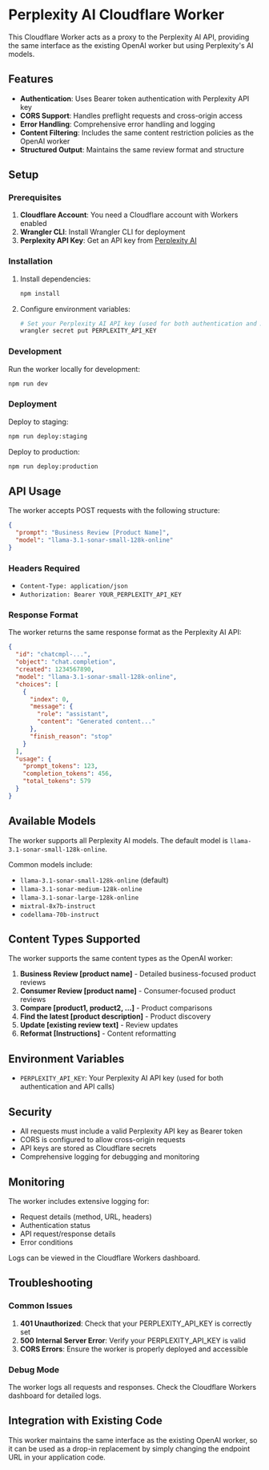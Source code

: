 # Perplexity AI Cloudflare Worker

This Cloudflare Worker acts as a proxy to the Perplexity AI API, providing the same interface as the existing OpenAI worker but using Perplexity's AI models.

## Features

- **Authentication**: Uses Bearer token authentication with Perplexity API key
- **CORS Support**: Handles preflight requests and cross-origin access
- **Error Handling**: Comprehensive error handling and logging
- **Content Filtering**: Includes the same content restriction policies as the OpenAI worker
- **Structured Output**: Maintains the same review format and structure

## Setup

### Prerequisites

1. **Cloudflare Account**: You need a Cloudflare account with Workers enabled
2. **Wrangler CLI**: Install Wrangler CLI for deployment
3. **Perplexity API Key**: Get an API key from [Perplexity AI](https://www.perplexity.ai/)

### Installation

1. Install dependencies:
   ```bash
   npm install
   ```

2. Configure environment variables:
   ```bash
   # Set your Perplexity AI API key (used for both authentication and API calls)
   wrangler secret put PERPLEXITY_API_KEY
   ```

### Development

Run the worker locally for development:
```bash
npm run dev
```

### Deployment

Deploy to staging:
```bash
npm run deploy:staging
```

Deploy to production:
```bash
npm run deploy:production
```

## API Usage

The worker accepts POST requests with the following structure:

```json
{
  "prompt": "Business Review [Product Name]",
  "model": "llama-3.1-sonar-small-128k-online"
}
```

### Headers Required

- `Content-Type: application/json`
- `Authorization: Bearer YOUR_PERPLEXITY_API_KEY`

### Response Format

The worker returns the same response format as the Perplexity AI API:

```json
{
  "id": "chatcmpl-...",
  "object": "chat.completion",
  "created": 1234567890,
  "model": "llama-3.1-sonar-small-128k-online",
  "choices": [
    {
      "index": 0,
      "message": {
        "role": "assistant",
        "content": "Generated content..."
      },
      "finish_reason": "stop"
    }
  ],
  "usage": {
    "prompt_tokens": 123,
    "completion_tokens": 456,
    "total_tokens": 579
  }
}
```

## Available Models

The worker supports all Perplexity AI models. The default model is `llama-3.1-sonar-small-128k-online`.

Common models include:
- `llama-3.1-sonar-small-128k-online` (default)
- `llama-3.1-sonar-medium-128k-online`
- `llama-3.1-sonar-large-128k-online`
- `mixtral-8x7b-instruct`
- `codellama-70b-instruct`

## Content Types Supported

The worker supports the same content types as the OpenAI worker:

1. **Business Review [product name]** - Detailed business-focused product reviews
2. **Consumer Review [product name]** - Consumer-focused product reviews
3. **Compare [product1, product2, ...]** - Product comparisons
4. **Find the latest [product description]** - Product discovery
5. **Update [existing review text]** - Review updates
6. **Reformat [Instructions]** - Content reformatting

## Environment Variables

- `PERPLEXITY_API_KEY`: Your Perplexity AI API key (used for both authentication and API calls)

## Security

- All requests must include a valid Perplexity API key as Bearer token
- CORS is configured to allow cross-origin requests
- API keys are stored as Cloudflare secrets
- Comprehensive logging for debugging and monitoring

## Monitoring

The worker includes extensive logging for:
- Request details (method, URL, headers)
- Authentication status
- API request/response details
- Error conditions

Logs can be viewed in the Cloudflare Workers dashboard.

## Troubleshooting

### Common Issues

1. **401 Unauthorized**: Check that your PERPLEXITY_API_KEY is correctly set
2. **500 Internal Server Error**: Verify your PERPLEXITY_API_KEY is valid
3. **CORS Errors**: Ensure the worker is properly deployed and accessible

### Debug Mode

The worker logs all requests and responses. Check the Cloudflare Workers dashboard for detailed logs.

## Integration with Existing Code

This worker maintains the same interface as the existing OpenAI worker, so it can be used as a drop-in replacement by simply changing the endpoint URL in your application code. 